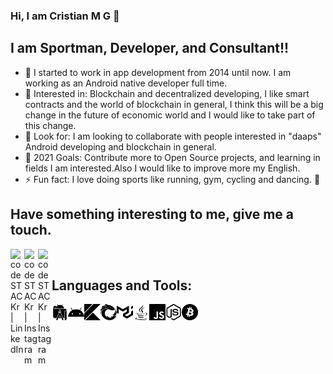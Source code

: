 ### Hi, I am Cristian M G 👋

## I am Sportman, Developer, and Consultant!!

- :beginner: I started to work in app development from 2014 until now. I am working as an Android native developer full time.
- 🌱 Interested in: Blockchain and decentralized developing, I like smart contracts and the world of blockchain in general, I think this will be a big change in the future of economic world and I would like to take part of this change.
- 👯 Look for: I am looking to collaborate with people interested in "daaps" Android developing and blockchain in general.
- 🥅 2021 Goals: Contribute more to Open Source projects, and learning in fields I am interested.Also I would like to improve more my English.
- ⚡ Fun fact: I love doing sports like running, gym, cycling and dancing. :dancer:

## Have something interesting to me, give me a touch.

[<img align="left" alt="codeSTACKr | LinkedIn" width="22px" src="https://cdn.jsdelivr.net/npm/simple-icons@v3/icons/linkedin.svg" />](https://www.linkedin.com/in/cristian-mg/)
[<img align="left" alt="codeSTACKr | Instagram" width="22px" src="https://cdn.jsdelivr.net/npm/simple-icons@v3/icons/instagram.svg" />](https://www.instagram.com/cristian.menarguez/)
[<img align="left" alt="codeSTACKr | Instagram" width="22px" src="https://cdn.jsdelivr.net/npm/simple-icons@3.13.0/icons/discord.svg" />](https://discordapp.com/users/CristianMG#6028)
<br />

## Languages and Tools:

[<img align="left" alt="Android studio" width="26px" src="./icons/androidstudio.svg"/>](AndroidStudio)
[<img align="left" alt="Android" width="26px" src="./icons/android.svg" />](Android)
[<img align="left" alt="Kotlin" width="26px" src="./icons/kotlin.svg" />](Kotlin)
[<img align="left" alt="Reactivex" width="26px" src="./icons/reactivex.svg" />](Reactivex)
[<img align="left" alt="Material UI" width="26px" src="./icons/materialui.svg" />](MaterialUi)
[<img align="left" alt="Java" width="26px" src="./icons/java.svg" />](Java)
[<img align="left" alt="Javascript" width="26px" src="./icons/javascript.svg" />](Javascript)
[<img align="left" alt="Node" width="26px" src="./icons/nodedotjs.svg" />](Node)
[<img align="left" alt="Node" width="26px" src="./icons/bitcoin.svg" />](Bitcoin)
<br />
